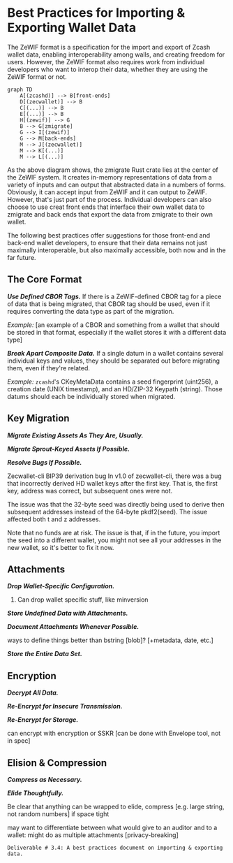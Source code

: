 # Best Practices for Importing & Exporting Wallet Data

The ZeWIF format is a specification for the import and export of Zcash wallet data, enabling interoperability among walls, and creating freedom for users. However, the ZeWIF format also requires work from individual developers who want to interop their data, whether they are using the ZeWIF format or not.

```mermaid
graph TD
    A[(zcashd)] --> B[front-ends]
    D[(zecwallet)] --> B
    C[(...)] --> B
    E[(...)] --> B
    H[(zewif)] --> G
    B --> G[zmigrate]
    G --> I[(zewif)]
    G --> M[back-ends]
    M --> J[(zecwallet)]
    M --> K[(...)]
    M --> L[(...)]
```

As the above diagram shows, the zmigrate Rust crate lies at the center of the ZeWIF system. It creates in-memory representations of data from a variety of inputs and can  output that abstracted data in a numbers of forms. Obviously, it can accept input from ZeWIF and it can output to ZeWIF. However, that's just part of the process. Individual developers can also choose to use creat front ends that interface their own wallet data to zmigrate and back ends that export the data from zmigrate to their own wallet.

The following best practices offer suggestions for those front-end and back-end wallet developers, to ensure that their data remains not just maximally interoperable, but also maximally accessible, both now and in the far future.

## The Core Format

***Use Defined CBOR Tags.*** If there is a ZeWIF-defined CBOR tag for a piece of data that is being migrated, that CBOR tag should be used, even if it requires converting the data type as part of the migration.

_Example:_ [an example of a CBOR and something from a wallet that should be stored in that format, especially if the wallet stores it with a different data type]

***Break Apart Composite Data.*** If a single datum in a wallet contains several individual keys and values, they should be separated out before migrating them, even if they're related.

_Example:_ `zcashd`'s CKeyMetaData contains a seed fingerprint (uint256), a creation date (UNIX timestamp), and an HD/ZIP-32 Keypath (string). Those datums should each be individually stored when migrated.

## Key Migration

***Migrate Existing Assets As They Are, Usually.***

***Migrate Sprout-Keyed Assets If Possible.***

***Resolve Bugs If Possible.***

Zecwallet-cli BIP39 derivation bug
In v1.0 of zecwallet-cli, there was a bug that incorrectly derived HD wallet keys after the first key. That is, the first key, address was correct, but subsequent ones were not.

The issue was that the 32-byte seed was directly being used to derive then subsequent addresses instead of the 64-byte pkdf2(seed). The issue affected both t and z addresses.

Note that no funds are at risk. The issue is that, if in the future, you import the seed into a different wallet, you might not see all your addresses in the new wallet, so it's better to fix it now.



## Attachments

***Drop Wallet-Specific Configuration.***

1. Can drop wallet specific stuff, like minversion

***Store Undefined Data with Attachments.***

***Document Attachments Whenever Possible.***

ways to define things better than bstring [blob]? 
[+metadata, date, etc.]

***Store the Entire Data Set.***

## Encryption

***Decrypt All Data.***

***Re-Encrypt for Insecure Transmission.***

***Re-Encrypt for Storage.***

can encrypt with encryption or SSKR [can be done with Envelope tool, not in spec]

## Elision & Compression

***Compress as Necessary.***

***Elide Thoughtfully.***

Be clear that anything can be wrapped to elide, compress [e.g. large string, not random numbers] if space tight

may want to differentiate between what would give to an auditor and to a wallet: might do as multiple attachments [privacy-breaking]

```
Deliverable # 3.4: A best practices document on importing & exporting data.
```
